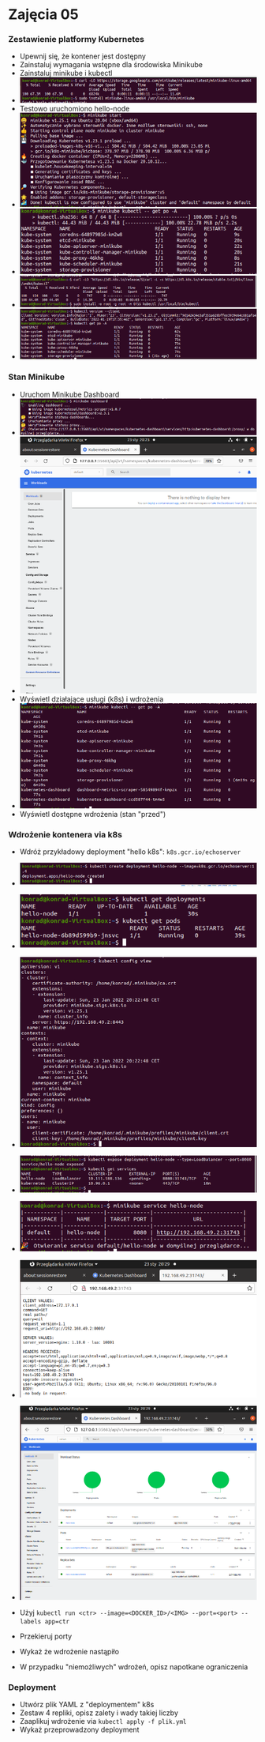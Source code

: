 # Zajęcia 05

### Zestawienie platformy Kubernetes

* Upewnij się, że kontener jest dostępny
* Zainstaluj wymagania wstępne dla środowiska Minikube
* Zainstaluj minikube i kubectl
* ![image](ss/ss1.png)
* Testowo uruchomiono hello-node
* ![image](ss/ss2.png)
* ![image](ss/ss3.png)
* ![image](ss/ss4.png)
* ![image](ss/ss5.png)

### Stan Minikube
* Uruchom Minikube Dashboard
* ![image](ss/ss6.png)
* ![image](ss/ss7.png)
* Wyświetl działające usługi (k8s) i wdrożenia
* ![image](ss/ss8.png)
* Wyświetl dostępne wdrożenia (stan "przed")

### Wdrożenie kontenera via k8s
* Wdróż przykładowy deployment "hello k8s": ```k8s.gcr.io/echoserver```
* ![image](ss/ss9.png)
* ![image](ss/ss10.png)
* ![image](ss/ss11.png)
* ![image](ss/ss12.png)
* ![image](ss/ss13.png)
* ![image](ss/ss14.png)
* ![image](ss/ss15.png)
* Użyj ```kubectl run <ctr> --image=<DOCKER_ID>/<IMG> --port=<port> --labels app=ctr```
* Przekieruj porty
* Wykaż że wdrożenie nastąpiło


* W przypadku "niemożliwych" wdrożeń, opisz napotkane ograniczenia

### Deployment
* Utwórz plik YAML z "deploymentem" k8s
* Zestaw 4 repliki, opisz zalety i wady takiej liczby
* Zaaplikuj wdrożenie via ```kubectl apply -f plik.yml```
* Wykaż przeprowadzony deployment


